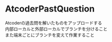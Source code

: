# AtcoderPastQuestion
Atcoderの過去問を解いたものをアップロードする<br>
内部ローカルと外部ローカルでブランチを分けること<br>
また端末ごとにブランチを変えて作業すること<br>
